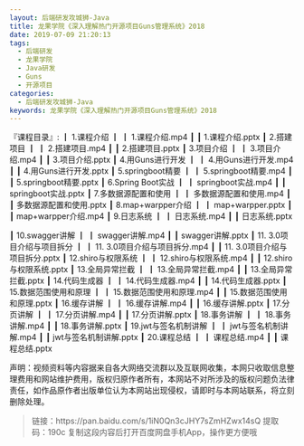 ```yaml
---
layout: 后端研发攻城狮-Java
title: 龙果学院《深入理解热门开源项目Guns管理系统》2018
date: 2019-07-09 21:20:13
tags:
  - 后端研发
  - 龙果学院
  - Java研发
  - Guns
  - 开源项目
categories:
  - 后端研发攻城狮-Java
keywords: 龙果学院《深入理解热门开源项目Guns管理系统》2018
---
```


『课程目录』: 
┃  1.课程介绍
┃  ┃  1.课程介绍.mp4
┃  ┃  1.课程介绍.pptx
┃  2.搭建项目
┃  ┃  2.搭建项目.mp4
┃  ┃  2.搭建项目.pptx
┃  3.项目介绍
┃  ┃  3.项目介绍.mp4
┃  ┃  3.项目介绍.pptx
┃  4.用Guns进行开发
┃  ┃  4.用Guns进行开发.mp4
┃  ┃  4.用Guns进行开发.pptx
┃  5.springboot精要
┃  ┃  5.springboot精要.mp4
┃  ┃  5.springboot精要.pptx
┃  6.Spring Boot实战
┃  ┃  springboot实战.mp4
┃  ┃  springboot实战.pptx
┃  7.多数据源配置和使用
┃  ┃  多数据源配置和使用.mp4
┃  ┃  多数据源配置和使用.pptx
┃  8.map+warpper介绍
┃  ┃  map+warpper.pptx
┃  ┃  map+warpper介绍.mp4
┃  9.日志系统
┃  ┃  日志系统.mp4
┃  ┃  日志系统.pptx
<!-- more -->  
┃  10.swagger讲解
┃  ┃  swagger讲解.mp4
┃  ┃  swagger讲解.pptx
┃  11. 3.0项目介绍与项目拆分
┃  ┃  11. 3.0项目介绍与项目拆分.mp4
┃  ┃  11. 3.0项目介绍与项目拆分.pptx
┃  12.shiro与权限系统
┃  ┃  12.shiro与权限系统.mp4
┃  ┃  12.shiro与权限系统.pptx
┃  13.全局异常拦截
┃  ┃  13.全局异常拦截.mp4
┃  ┃  13.全局异常拦截.pptx
┃  14.代码生成器
┃  ┃  14.代码生成器.mp4
┃  ┃  14.代码生成器.pptx
┃  15.数据范围使用和原理
┃  ┃  15.数据范围使用和原理.mp4
┃  ┃  15.数据范围使用和原理.pptx
┃  16.缓存讲解
┃  ┃  16.缓存讲解.mp4
┃  ┃  16.缓存讲解.pptx
┃  17.分页讲解
┃  ┃  17.分页讲解.mp4
┃  ┃  17.分页讲解.pptx
┃  18.事务讲解
┃  ┃  18.事务讲解.mp4
┃  ┃  18.事务讲解.pptx
┃  19.jwt与签名机制讲解
┃  ┃  jwt与签名机制讲解.mp4
┃  ┃  jwt与签名机制讲解.pptx
┃  20.课程总结
┃  ┃  课程总结.mp4
┃  ┃  课程总结.pptx
<div class="post-copyright">
    <div class="post-copyright__author">
      <span class="post-copyright-meta">声明：视频资料等内容据来自各大网络交流群以及互联网收集，本网只收取信息整理费用和网站维护费用，版权归原作者所有，本网站不对所涉及的版权问题负法律责任，如作品原作者出版单位认为本网站出现侵权，请即时与本网站联系，将立刻删除处理。 </span>
    </div>
</div>

<blockquote class="blockquote-center">
链接：https://pan.baidu.com/s/1iN0Qn3cJHY7sZmHZwx14sQ 
提取码：190c 
复制这段内容后打开百度网盘手机App，操作更方便哦
</blockquote>

